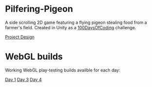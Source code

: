 # Pilfering-Pigeon

A side scrolling 2D game featuring a flying pigeon stealing food from a farmer's field. Created in Unity as a [100DaysOfCoding](https://www.100daysofcode.com/) challenge.

[Project Design](https://docs.google.com/document/d/1OlujN7ZluRCXwoSqdjhOTOAiQAG_WGnajCe9o5YlFq8/edit?usp=sharing)

# WebGL builds

Working WebGL play-testing builds availble for each day:

[Day 1](https://danstevens.github.io/Pilfering-Pigeon/Day-001/)
[Day 3](https://danstevens.github.io/Pilfering-Pigeon/Day-003/)
[Day 4](https://danstevens.github.io/Pilfering-Pigeon/Day-004/)
